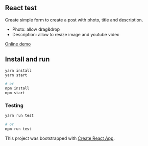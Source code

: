 ## React test
Create simple form to create a post with photo, title and description.

- Photo: allow drag&drop
- Description: allow to resize image and youtube video

[Online demo](https://doanhpham.github.io/react-test)

## Install and run
```sh
yarn install
yarn start

# or
npm install
npm start
```

### Testing
```sh
yarn run test

# or
npm run test
```

This project was bootstrapped with [Create React App](https://github.com/facebook/create-react-app).
